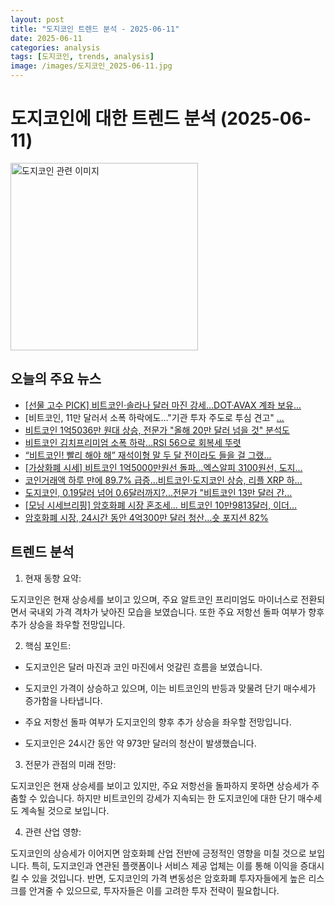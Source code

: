 ```yaml
---
layout: post
title: "도지코인 트렌드 분석 - 2025-06-11"
date: 2025-06-11
categories: analysis
tags: [도지코인, trends, analysis]
image: /images/도지코인_2025-06-11.jpg
---
```


# 도지코인에 대한 트렌드 분석 (2025-06-11)

<img src="https://nan0silver.github.io/doge_trend_monitoring/images/도지코인_2025-06-11.jpg" alt="도지코인 관련 이미지" width="300">

## 오늘의 주요 뉴스

- [[선물 고수 PICK] 비트코인</b>·솔라나 달러 마진 강세…DOT·AVAX 계좌 보유...](https://www.tokenpost.kr/news/cryptocurrency/256420)
- [비트코인</b>, 11만 달러서 소폭 하락에도…&quot;기관 투자 주도로 투심 견고&quot; [...](https://www.etoday.co.kr/news/view/2477790)
- [비트코인</b> 1억5036만 원대 상승, 전문가 &quot;올해 20만 달러 넘을 것&quot; 분석도](https://www.businesspost.co.kr/BP?command=article_view&num=398565)
- [비트코인</b> 김치프리미엄 소폭 하락…RSI 56으로 회복세 뚜렷](https://www.tokenpost.kr/news/cryptocurrency/256372)
- [“비트코인</b>! 빨리 해야 해” 재석이형 말 두 달 전이라도 들을 걸 그랬...](https://biz.heraldcorp.com/article/10506375?ref=naver)
- [[가상화폐 시세] 비트코인</b> 1억5000만원선 돌파…엑스알피 3100원선, 도지</b>...](http://www.econonews.co.kr/news/articleView.html?idxno=391344)
- [코인거래액 하루 만에 89.7% 급증…비트코인·도지코인</b> 상승, 리플 XRP 하...](https://www.topstarnews.net/news/articleView.html?idxno=15693098)
- [도지코인</b>, 0.19달러 넘어 0.6달러까지?...전문가 &quot;비트코인 13만 달러 간...](http://coinreaders.com/165739)
- [[모닝 시세브리핑] 암호화폐 시장 혼조세… 비트코인</b> 10만9813달러, 이더...](https://www.tokenpost.kr/news/briefing/256351)
- [암호화폐 시장, 24시간 동안 4억300만 달러 청산…숏 포지션 82%](https://www.tokenpost.kr/news/cryptocurrency/256348)

## 트렌드 분석

1. 현재 동향 요약:

도지코인은 현재 상승세를 보이고 있으며, 주요 알트코인 프리미엄도 마이너스로 전환되면서 국내외 가격 격차가 낮아진 모습을 보였습니다. 또한 주요 저항선 돌파 여부가 향후 추가 상승을 좌우할 전망입니다.



2. 핵심 포인트:

- 도지코인은 달러 마진과 코인 마진에서 엇갈린 흐름을 보였습니다.

- 도지코인 가격이 상승하고 있으며, 이는 비트코인의 반등과 맞물려 단기 매수세가 증가함을 나타냅니다.

- 주요 저항선 돌파 여부가 도지코인의 향후 추가 상승을 좌우할 전망입니다.

- 도지코인은 24시간 동안 약 973만 달러의 청산이 발생했습니다.



3. 전문가 관점의 미래 전망:

도지코인은 현재 상승세를 보이고 있지만, 주요 저항선을 돌파하지 못하면 상승세가 주춤할 수 있습니다. 하지만 비트코인의 강세가 지속되는 한 도지코인에 대한 단기 매수세도 계속될 것으로 보입니다.



4. 관련 산업 영향:

도지코인의 상승세가 이어지면 암호화폐 산업 전반에 긍정적인 영향을 미칠 것으로 보입니다. 특히, 도지코인과 연관된 플랫폼이나 서비스 제공 업체는 이를 통해 이익을 증대시킬 수 있을 것입니다. 반면, 도지코인의 가격 변동성은 암호화폐 투자자들에게 높은 리스크를 안겨줄 수 있으므로, 투자자들은 이를 고려한 투자 전략이 필요합니다.